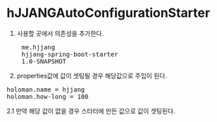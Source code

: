 # hJJANGAutoConfigurationStarter

1. 사용할 곳에서 의존성을 추가한다.

<pre>
    <groupId>me.hjjang</groupId>
    <artifactId>hjjang-spring-boot-starter</artifactId>
    <version>1.0-SNAPSHOT</version>
</pre>

2. properties값에 값이 셋팅될 경우 해당값으로 주입이 된다.

<pre>
holoman.name = hjjang
holoman.how-long = 100
</pre>

2.1 만약 해당 값이 없을 경우 스타터에 만든 값으로 값이 셋팅된다.
